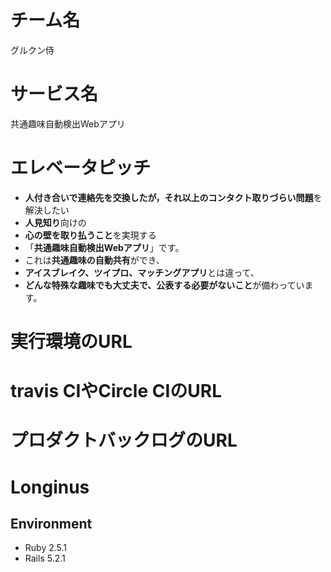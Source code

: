 # チーム名
グルクン侍

# サービス名
共通趣味自動検出Webアプリ

# エレベータピッチ
- **人付き合いで連絡先を交換したが，それ以上のコンタクト取りづらい問題**を解決したい
- **人見知り**向けの
- **心の壁を取り払うこと**を実現する
- 「**共通趣味自動検出Webアプリ**」です。
- これは**共通趣味の自動共有**ができ、
- **アイスブレイク、ツイプロ、マッチングアプリ**とは違って、
- **どんな特殊な趣味でも大丈夫で、公表する必要がないこと**が備わっています。

# 実行環境のURL

# travis CIやCircle CIのURL

# プロダクトバックログのURL


# Longinus

## Environment
- Ruby 2.5.1
- Rails 5.2.1
